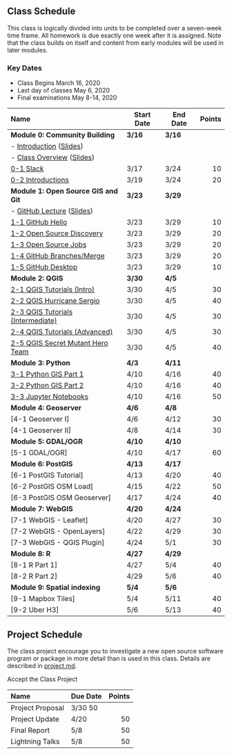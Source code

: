 
## Class Schedule

This class is logically divided into units to be completed over a seven-week time frame. All homework is due exactly one week after it is assigned. Note that the class builds on itself and content from early modules will be used in later modules.

### Key Dates
- Class Begins	March 16, 2020
- Last day of classes	May 6, 2020
- Final examinations	May 8-14, 2020

| Name | Start Date | End Date | Points |
| :--- | --- | --- | ---: |
| **Module 0: Community Building** | **3/16** | **3/16**  |   |
| - [Introduction](https://d2l.arizona.edu/d2l/le/content/893792/viewContent/8591306/View) ([Slides](https://d2l.arizona.edu/d2l/le/content/893792/viewContent/8597273/View)) | | | |
| - [Class Overview](https://d2l.arizona.edu/d2l/le/content/893792/viewContent/8597280/View) ([Slides](https://d2l.arizona.edu/d2l/le/content/893792/viewContent/8597275/View)) | | | |
| [0-1 Slack](https://classroom.github.com/a/d3jQsMpu) | 3/17 | 3/24 | 10 |
| [0-2 Introductions](https://classroom.github.com/a/57ynkNwY) | 3/19 | 3/24 | 20 |
| **Module 1: Open Source GIS and Git** | **3/23** | **3/29**  |   |
| - [GitHub Lecture](https://arizona.hosted.panopto.com/Panopto/Pages/Viewer.aspx?id=88642490-a6df-4c1e-bc37-ab88004b6144#)  ([Slides](https://d2l.arizona.edu/d2l/le/content/893792/viewContent/8611424/View)) | | | | 
| [1-1 GitHub Hello](https://classroom.github.com/a/GUzmkAqG) | 3/23 | 3/29 | 10 |
| [1-2 Open Source Discovery](https://classroom.github.com/a/VBEDN3AN)| 3/23 | 3/29 | 20 |
| [1-3 Open Source Jobs](https://classroom.github.com/a/eTm728A7) | 3/23 | 3/29 | 20 |
| [1-4 GitHub Branches/Merge](https://classroom.github.com/a/MLGJcTud) | 3/23 | 3/29 | 20 |
| [1-5 GitHub Desktop](https://classroom.github.com/a/JwuOL-xe) | 3/23 | 3/29 | 10 |
| **Module 2: QGIS** | **3/30** | **4/5** | |
| [2-1 QGIS Tutorials (Intro)](https://classroom.github.com/a/tRAYMRQi) | 3/30 | 4/5 | 30 |
| [2-2 QGIS Hurricane Sergio](https://classroom.github.com/a/OKs3NRl2) | 3/30 | 4/5  | 40 |
| [2-3 QGIS Tutorials (Intermediate)](https://classroom.github.com/a/CeY-7W1l)  | 3/30 | 4/5 | 30 |
| [2-4 QGIS Tutorials (Advanced)](https://classroom.github.com/a/rdc3dPx1) | 3/30 |4/5 | 30 |
| [2-5 QGIS Secret Mutant Hero Team](https://classroom.github.com/a/ExKi-ArO) | 3/30 | 4/5 | 40 |
| **Module 3: Python** | **4/3** | **4/11** |  |
| [3-1 Python GIS Part 1](https://classroom.github.com/a/QMibDc4O) | 4/10 | 4/16 | 40 |
| [3-2 Python GIS Part 2](https://classroom.github.com/a/ZeGVlLlU) | 4/10 | 4/16 | 40 |
| [3-3 Jupyter Notebooks](https://classroom.github.com/a/s8S_d86M) | 4/10 | 4/16 | 50 |
| **Module 4: Geoserver** | **4/6** | **4/8** | |
| [4-1 Geoserver I] | 4/6 | 4/12 | 30 |
| [4-1 Geoserver II] | 4/8 | 4/14 | 30 |
| **Module 5: GDAL/OGR** | **4/10** | **4/10** | |
| [5-1 GDAL/OGR] | 4/10 | 4/17 | 60 |
| **Module 6: PostGIS** | **4/13** | **4/17** | |
| [6-1 PostGIS Tutorial] | 4/13 | 4/20 | 40 |
| [6-2 PostGIS OSM Load] | 4/15 | 4/22 | 50 |
| [6-3 PostGIS OSM Geoserver] | 4/17 | 4/24 | 40 |
| **Module 7: WebGIS** | **4/20** | **4/24** | |
| [7-1 WebGIS - Leaflet] | 4/20 | 4/27 | 30 |
| [7-2 WebGIS - OpenLayers] | 4/22 | 4/29 | 30 |
| [7-3 WebGIS - QGIS Plugin] | 4/24 | 5/1 | 30 |
| **Module 8: R** | **4/27** | **4/29** |  |
| [8-1 R Part 1] | 4/27 | 5/4 | 40 |
| [8-2 R Part 2] | 4/29 | 5/6 | 40 |
| **Module 9: Spatial indexing** | **5/4** | **5/6** |  |
| [9-1 Mapbox Tiles] | 5/4 | 5/11 | 40 |
| [9-2 Uber H3] | 5/6 | 5/13 | 40 |

## Project Schedule
The class project encourage you to investigate a new open source software program or package in more detail than
is used in this class. Details are described in [project.md](project.md).

Accept the Class Project

| Name | Due Date | Points |
| :--- | --- | ---: |
| Project Proposal | 3/30  50  |
| Project Update | 4/20 | 50  |
| Final Report | 5/8 | 50  |
| Lightning Talks | 5/8 | 50  |

